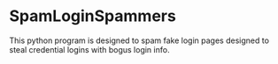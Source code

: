 # SpamLoginSpammers
This python program is designed to spam fake login pages designed to steal credential logins with bogus login info.
